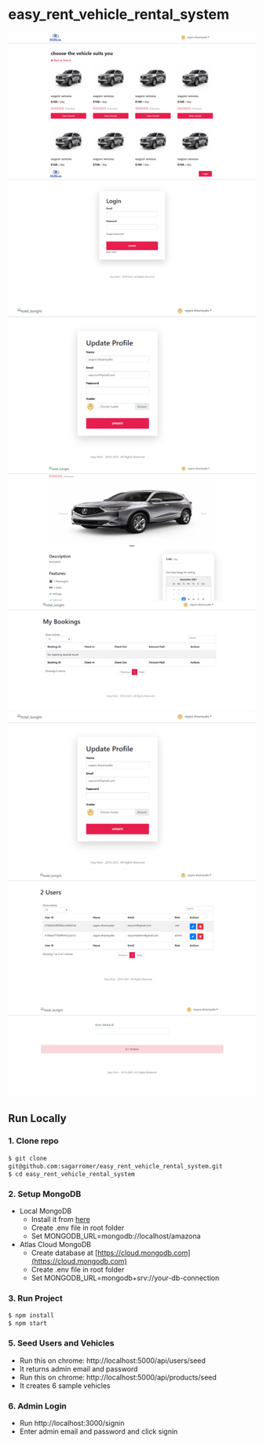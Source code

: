 # easy_rent_vehicle_rental_system
![easy_rent_vehicle_rental_system](/public/images/home_page.PNG)
![easy_rent_vehicle_rental_system](/public/images/login.PNG)
![easy_rent_vehicle_rental_system](/public/images/update_profile.png)
![easy_rent_vehicle_rental_system](/public/images/vehicle_details.PNG)
![easy_rent_vehicle_rental_system](/public/images/my_bookings.PNG)
![easy_rent_vehicle_rental_system](/public/images/update_profile.PNG)
![easy_rent_vehicle_rental_system](/public/images/admin_users.png)
![easy_rent_vehicle_rental_system](/public/images/admin_reviews.png)

## Run Locally

### 1. Clone repo

```
$ git clone git@github.com:sagarromer/easy_rent_vehicle_rental_system.git
$ cd easy_rent_vehicle_rental_system
```

### 2. Setup MongoDB

- Local MongoDB
  - Install it from [here](https://www.mongodb.com/try/download/community)
  - Create .env file in root folder
  - Set MONGODB_URL=mongodb://localhost/amazona  
- Atlas Cloud MongoDB
  - Create database at [https://cloud.mongodb.com](https://cloud.mongodb.com)
  - Create .env file in root folder
  - Set MONGODB_URL=mongodb+srv://your-db-connection

### 3. Run Project

```
$ npm install
$ npm start
```

### 5. Seed Users and Vehicles

- Run this on chrome: http://localhost:5000/api/users/seed
- It returns admin email and password
- Run this on chrome: http://localhost:5000/api/products/seed
- It creates 6 sample vehicles

### 6. Admin Login

- Run http://localhost:3000/signin
- Enter admin email and password and click signin


